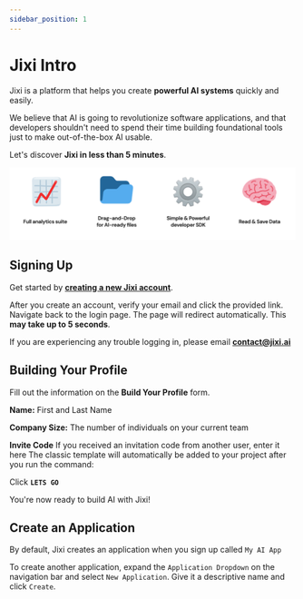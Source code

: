 ```yaml
---
sidebar_position: 1
---
```


# Jixi Intro

Jixi is a platform that helps you create **powerful AI systems** quickly and 
easily. 

We believe that AI is going to revolutionize software applications, and that developers 
shouldn't need to spend their time building foundational tools just to make 
out-of-the-box AI usable.

Let's discover **Jixi in less than 5 minutes**.

![Jixi Features](..%2Fstatic%2Fimg%2Ffeatures.png)

## Signing Up

Get started by **[creating a new Jixi account](https://app.jixi.ai)**.

After you create an account, verify your email and click the provided link. Navigate back to
the login page. The page will redirect automatically. This **may take up to 5 seconds**.

If you are experiencing any trouble logging in, please email **[contact@jixi.ai](mailto:contact@jixi.ai)**

## Building Your Profile

Fill out the information on the **Build Your Profile** form. 

**Name:** First and Last Name 

**Company Size:** The number of individuals on your current team

**Invite Code** If you received an invitation code from another user, enter it here
The classic template will automatically be added to your project after you run the command:

Click **`LETS GO`**

You're now ready to build AI with Jixi!

## Create an Application

By default, Jixi creates an application when you sign up called `My AI App`

To create another application, expand the `Application Dropdown` on the navigation bar and 
select `New Application`. Give it a descriptive name and click `Create`.